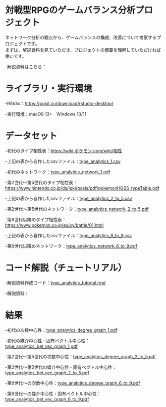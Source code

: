 # 対戦型RPGのゲームバランス分析プロジェクト
ネットワーク分析の観点から、ゲームバランスの構成、改善について考察するプロジェクトです。<br>
まずは、解説資料を見ていただき、プロジェクトの概要を理解していただければ幸いです。

-解説資料はこちら：

# ライブラリ・実行環境

-RStdio：https://posit.co/download/rstudio-desktop/

-実行環境：macOS 13+　Windows 10/11

# データセット

-初代のタイプ相性表：https://wiki.ポケモン.com/wiki/相性 

-上記の表から自作したcsvファイル：[type_analytics_1.csv](type_analytics_1.csv/) 

-初代のネットワーク：[type_analytics_network_1.pdf](type_analytics_network_1.pdf/)

-第2世代〜第5世代のタイプ相性表：https://www.nintendo.co.jp/ds/ipkj/basis/pdf/pokemonHGSS_typeTable.pdf 

-上記の表から自作したcsvファイル：[type_analytics_2_to_5.csv](type_analytics_2_to_5.csv/)

-第2世代〜第5世代のネットワーク：[type_analytics_network_2_to_5.pdf](type_analytics_network_2_to_5.pdf/)

-第6世代以降のタイプ相性表：https://www.pokemon.co.jp/ex/xy/battle/01.html 

-上記の表から自作したcsvファイル：[type_analytics_6_to_9.csv](type_analytics_6_to_9.csv/)

-第6世代以降のネットワーク：[type_analytics_network_6_to_9.pdf](type_analytics_network_6_to_9.pdf/)

# コード解説（チュートリアル）
-解説資料作成コード：[type_analytics_tutorial.rmd](type_analytics_tutorial.rmd/)

-解説資料：

# 結果
-初代の次数中心性：[type_analytics_degree_graph_1.pdf](type_analytics_degree_graph_1.pdf/)

-初代の媒介中心性・固有ベクトル中心性：[type_analytics_bet_vec_graph_1.pdf](type_analytics_bet_vec_graph_1.pdf/)

-第2世代〜第5世代の次数中心性：[type_analytics_degree_graph_2_to_5.pdf](type_analytics_degree_graph_2_to_5.pdf/)

-第2世代〜第5世代の媒介中心性・固有ベクトル中心性：[type_analytics_bet_vec_graph_2_to_5.pdf](type_analytics_bet_vec_graph_2_to_5.pdf/)

-第6世代〜の次数中心性：[type_analytics_degree_graph_6_to_9.pdf](type_analytics_degree_graph_6_to_9.pdf/)

-第6世代〜の媒介中心性・固有ベクトル中心性：[type_analytics_bet_vec_graph_6_to_9.pdf](type_analytics_bet_vec_graph_6_to_9.pdf/)





